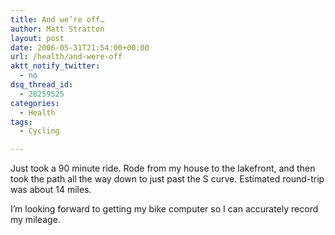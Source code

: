 ```yaml
---
title: And we’re off…
author: Matt Stratton
layout: post
date: 2006-05-31T21:54:00+00:00
url: /health/and-were-off
aktt_notify_twitter:
  - no
dsq_thread_id:
  - 28259525
categories:
  - Health
tags:
  - Cycling

---
```

Just took a 90 minute ride. Rode from my house to the lakefront, and then took the path all the way down to just past the S curve. Estimated round-trip was about 14 miles.

I&#8217;m looking forward to getting my bike computer so I can accurately record my mileage.